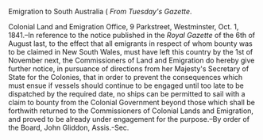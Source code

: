 Emigration to South Australia ( *From Tuesday's Gazette*.Colonial Land and Emigration Office, 9 Parkstreet, Westminster, Oct. 1, 1841.–In reference to the notice published in the *Royal Gazette*  of the 6th of August last, to the effect that all emigrants in respect of whom bounty was to be claimed in New South Wales, must have left this country by the 1st of November next, the Commissioners of Land and Emigration do hereby give further notice, in pursuance of directions from her Majesty's Secretary of State for the Colonies, that in order to prevent the consequences which must ensue if vessels should continue to be engaged until too late to be dispatched by the required date, no ships can be permitted to sail with a claim to bounty from the Colonial Government beyond those which shall be forthwith returned to the Commissioners of Colonial Lands and Emigration, and proved to be already under engagement for the purpose.–By order of the Board, John Gliddon, Assis.-Sec.